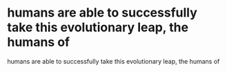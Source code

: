 # humans are able to successfully take this evolutionary leap, the humans of

humans are able to successfully take this evolutionary leap, the humans of